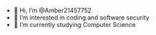 - 👋 Hi, I’m @Amber21457752
- 👀 I’m interested in coding and software security
- 🌱 I’m currently studying Computer Science
